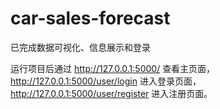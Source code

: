 # car-sales-forecast
已完成数据可视化、信息展示和登录 

运行项目后通过 http://127.0.0.1:5000/ 查看主页面，http://127.0.0.1:5000/user/login 进入登录页面，http://127.0.0.1:5000/user/register 进入注册页面。
